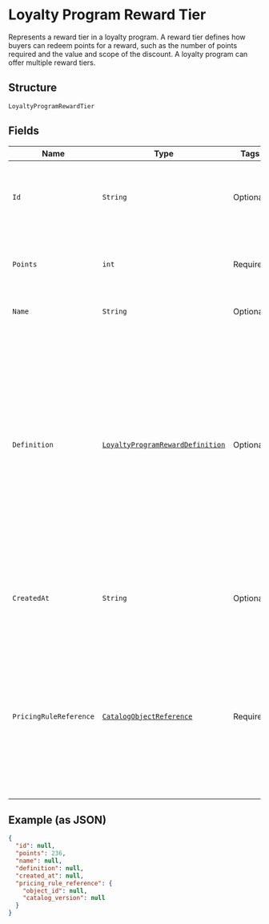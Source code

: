 
# Loyalty Program Reward Tier

Represents a reward tier in a loyalty program. A reward tier defines how buyers can redeem points for a reward, such as the number of points required and the value and scope of the discount. A loyalty program can offer multiple reward tiers.

## Structure

`LoyaltyProgramRewardTier`

## Fields

| Name | Type | Tags | Description | Getter |
|  --- | --- | --- | --- | --- |
| `Id` | `String` | Optional | The Square-assigned ID of the reward tier.<br>**Constraints**: *Maximum Length*: `36` | String getId() |
| `Points` | `int` | Required | The points exchanged for the reward tier.<br>**Constraints**: `>= 1` | int getPoints() |
| `Name` | `String` | Optional | The name of the reward tier. | String getName() |
| `Definition` | [`LoyaltyProgramRewardDefinition`](../../doc/models/loyalty-program-reward-definition.md) | Optional | Provides details about the reward tier discount. DEPRECATED at version 2020-12-16. Discount details<br>are now defined using a catalog pricing rule and other catalog objects. For more information, see<br>[Getting discount details for a reward tier](https://developer.squareup.com/docs/loyalty-api/loyalty-rewards#get-discount-details). | LoyaltyProgramRewardDefinition getDefinition() |
| `CreatedAt` | `String` | Optional | The timestamp when the reward tier was created, in RFC 3339 format. | String getCreatedAt() |
| `PricingRuleReference` | [`CatalogObjectReference`](../../doc/models/catalog-object-reference.md) | Required | A reference to a Catalog object at a specific version. In general this is<br>used as an entry point into a graph of catalog objects, where the objects exist<br>at a specific version. | CatalogObjectReference getPricingRuleReference() |

## Example (as JSON)

```json
{
  "id": null,
  "points": 236,
  "name": null,
  "definition": null,
  "created_at": null,
  "pricing_rule_reference": {
    "object_id": null,
    "catalog_version": null
  }
}
```

